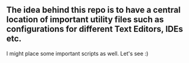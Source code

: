 ## The idea behind this repo is to have a central location of important utility files such as configurations for different Text Editors, IDEs etc.

I might place some important scripts as well. Let's see :)

